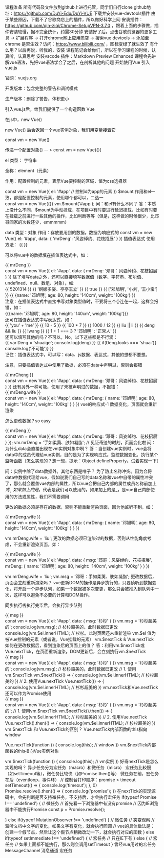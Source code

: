 课程准备
所有代码及文件放到github上进行托管，同学们自行clone
github地址：https://github.com/DuYi-Edu/DuYi-VUE
下载并安装vue-devtools插件
由于某些原因，下载不了谷歌商店上的插件，所以做好科学上网
安装插件：https://github.com/qin-ziqi/Chrome-SetupVPN-3.7.0 ，跟着上面的步骤做，插件安装较慢，据不完全统计，约需30分钟
安装好了后，点击谷歌浏览器的更多工具 -> 扩展程序 -> 打开chrome网上应用商店 -> 搜索vue devtools -> 添加至chrome
是否生效？访问：https://www.bilibili.com/ ，图标变绿了就生效了
有什么用？以后再说，听我的，安装
课程笔记会给你们，所以在学习课程的时候，认真听，认真思考
安装vscode 插件：Markdown Preview Enhanced
课程会先讲解vue语法，先把vue语法学会了之后，在剖析其他的问题
开始使用Vue
引入vue.js

官网：vuejs.org

开发版本：包含完整的警告和调试模式

生产版本：删除了警告，体积更小

引入vue.js后，给我们提供了一个构造函数 Vue

在js中，new Vue()

new Vue() 后会返回一个vue实例对象，我们用变量接着它

const vm = new Vue()

传递一个配置对象{} -- > const vm = new Vue({})

el
类型： 字符串

全称：element（元素）

作用：配置控制的元素，表示Vue要控制的区域，值为css选择器

  <!-- 被Vue控制的区域，我们称之为模板 -->
  <div id="app"></div>
  const vm = new Vue({
    el: '#app' // 控制id为app的元素
  })
$mount
作用和el一致，都是配置控制的元素，使用哪个都可以，二选一
  <div id="app"></div>
  const vm = new Vue({})
  vm.$mount('#app');
问：和el有什么不同？
答：本质上没什么不同，$mount为手动挂载，在项目中有时要进行延迟挂载，比如有时要在挂载之前进行一些其他的操作，比如判断等等（但是，这样做的时候很少，比邓哥回家的次数还少，emmmmm）

data
类型：对象
作用：存放要用到的数据，数据为响应式的
  const vm = new Vue({
    el: '#app',
    data: {
      'mrDeng': '风姿绰约、花枝招展'
    }
  })
插值表达式
使用方法： {{ }}

可以将vue中的数据填在插值表达式中，如：

  <div id="app">{{ mrDeng }}</div>
  const vm = new Vue({
    el: '#app',
    data: {
      mrDeng: '邓哥：风姿绰约、花枝招展'
    }
  })
除了填写data之外，还可以直接填写数据值（数字、字符串、布尔值、undefined、null、数组、对象），如:

  <div id="app">
    {{ 5201314 }}
    {{ '婀娜多姿、亭亭玉立' }}
    {{ true }}
    {{ ['邓旭明', '小刘', '王小宝'] }}
    {{ {name: '邓旭明', age: 80, height: '140cm', weight: '100kg'} }}
  </div>
注意：在插值表达式中直接书写对象类型值时，不要将三个{}连在一起，这样会报错，如：

  <div id="app">
    <!-- 这样可是不行滴 -->
    {{{name: '邓旭明', age: 80, height: '140cm', weight: '100kg'}}} 
  </div>
还可在插值表达式中写表达式，如：

  <div id="app">
    <!-- 运算表达式 -->
    {{ 'you' + 'me' }}
    {{ 10 - 5 }}
    {{ 100 * 7 }}
    {{ 1000 / 12 }}
    <!-- 逻辑表达式 -->
    {{ liu || li }}
    {{ deng && liu }}
    {{ !wang }}
    <!-- 三元表达式 -->
    {{ 1 + 1 === 3 ? '邓旭明' : '正常人' }}
    <!-- 函数调用也是表达式，也可以使用,这个以后再学哈... -->
  </div>
还可以填写其他的吗？不可以，No，以下这些都是不行滴：

  <div id="app">
    <!-- 这是语句，不可以写在插值表达式中 -->
    {{ var Deng = 'shuaige'; console.log(deng) }}
    <!-- 流程控制也不可以 -->
    {{ if(Deng.looks === 'shuai'){ console.log('不可能')} }}
  </div>
记住：插值表达式中，可以写：data、js数据、表达式，其他的想都不要想。

注意，只要插值表达式中使用了数据，必须在data中声明过，否则会报错

  <!-- 此时就报错啦，因为mrCheng，未在data中声明过 -->
  <div id="app">
    {{ mrCheng }}
  </div>
  const vm = new Vue({
    el: '#app',
    data: {
      mrDeng: '邓哥：风姿绰约、花枝招展'
    }
  })
还有另外一种可能，使用了未被声明过的数据，不报错：

  <!-- 此时不报错啦，why？ -->
  <!-- 在作用域上找不到，报错 -->
  <!-- 在原型链上找不到，值为undefined -->
  <!-- undefined为js基本类型值，所以就不报错啦 -->
  <div id="app">
    {{ mrDeng.wife }}
  </div>
  const vm = new Vue({
    el: '#app',
    data: {
      mrDeng: {
        name: '邓旭明', 
        age: 80, 
        height: '140cm', 
        weight: '100kg'
      }
    }
  })
vue的响应式-1
数据变化，页面就会重新渲染

怎么更改数据？so easy

  <div id="app">
    {{ mrDeng }}
  </div>
  const vm = new Vue({
    el: '#app',
    data: {
      mrDeng: '邓哥：风姿绰约、花枝招展'
    }
  });
  vm.mrDeng = '手如柔荑、肤如凝脂'; // 见证奇迹的时刻，页面变化啦
问：为什么data会直接出现在vm实例对象中咧？
答：当创建vue实例时，vue会将data中的成员代理给vue实例，目的是为了实现响应式，监控数据变化，执行某个监听函数（怎么实现的？想一想，提示：Object.defineProperty，试着实现一下）

问：实例中除了data数据外，其他东西是啥子？
为了防止名称冲突。因为会将data中数据代理给vue，假如说我们自己写的data名称和vue中自带的属性冲突了，那么就会覆盖vue内部的属性，所以vue会把自己内部的属性成员名称前加上$或_，如果加上的是$，代表是我们可以使用的，如果加上的是_，是vue自己内部使用的方法或属性，我们不需要调用

更改的数据必须是存在的数据，否则不能重新渲染页面，因为他监听不到，如：
  <!-- 即使更改了数据，也不会重新渲染页面 -->
  <div id="app">
    {{ mrDeng.wife }} 
  </div>
  const vm = new Vue({
    el: '#app',
    data: {
      mrDeng: {
        name: '邓旭明', 
        age: 80, 
        height: '140cm', 
        weight: '100kg'
      }
    }
  })

  vm.mrDeng.wife = 'liu';
更改的数据必须已渲染过的数据，否则从性能角度考虑，不会重新渲染页面，如：
  <!-- 即使更改了数据，也不会重新渲染页面 -->
  <div id="app">
    {{ mrDeng.wife }} 
  </div>
  const vm = new Vue({
    el: '#app',
    data: {
      msg: '邓哥：风姿绰约、花枝招展',
      mrDeng: {
        name: '邓旭明', 
        age: 80, 
        height: '140cm', 
        weight: '100kg'
      }
    }
  })

  vm.mrDeng.wife = 'liu';
  vm.msg = '邓哥：手如柔荑、肤如凝脂';
更改数据后，页面会立刻重新渲染吗？
vue更新DOM的操作是异步执行的，只要侦听到数据变化，将开启一个异步队列，如果一个数据被多次变更，那么只会被推入到队列中一次，这样可以避免不必要的计算和DOM操作。

同步执行栈执行完毕后，会执行异步队列

<div id="app">{{ msg }}</div>
const vm = new Vue({
  el: '#app',
  data: {
    msg: '杉杉'
  }
})
vm.msg = '杉杉超美的';
console.log(vm.msg); // 杉杉超美的，此时数据已更改
console.log(vm.$el.innerHTML); // 杉杉。此时页面还未重新渲染
vm.$el
值为被Vue控制的元素（或者说，Vue挂载的元素）
vm.$nextTick & Vue.nextTick
如何在更改数据后，看到渲染后的页面上的值？
答：利用vm.$nextTick或Vue.nextTick，在页面重新渲染，DOM更新后，会立刻执行vm.$nextTick

<div id="app">{{ msg }}</div>
const vm = new Vue({
  el: '#app',
  data: {
    msg: '杉杉'
  }
})
vm.msg = '杉杉超美的';
console.log(vm.msg); // 杉杉超美的，此时数据已更改
// 1. 使用vm.$nextTick
vm.$nextTick(() => {
  console.log(vm.$el.innerHTML); // 杉杉超美的
})
// 2. 使用Vue.nextTick
Vue.nextTick(() => {
  console.log(vm.$el.innerHTML); // 杉杉超美的
})
vm.nextTick和Vue.nextTick还可以作为Promise使用
<div id="app">{{ msg }}</div>
const vm = new Vue({
  el: '#app',
  data: {
    msg: '杉杉'
  }
})
vm.msg = '杉杉超美的';
// 1. 使用vm.$nextTick
vm.$nextTick().then(() => {
  console.log(vm.$el.innerHTML); // 杉杉超美的
})
// 2. 使用Vue.nextTick
Vue.nextTick().then(() => {
  console.log(vm.$el.innerHTML); // 杉杉超美的
})
vm.$nextTick 和 Vue.nextTick的区别？
Vue.nextTick内部函数的this指向window

  Vue.nextTick(function () {
    console.log(this); // window
  })
vm.$nextTick内部函数的this指向Vue实例对象

  vm.$nextTick(function () {
    console.log(this); // vm实例
  })
好奇nextTick是怎么实现的吗？
异步任务分为宏任务（macro）和微任务（micro）
宏任务比较慢（如setTimeout等），微任务比较快（如Promise.then()等）
微任务在前，宏任务在后（eventloop，事件环）
  // 控制台打印顺序：promise > timeout
  setTimeout(() => {
    console.log('timeout');
  }, 0)  
  Promise.resolve().then(() => {
    console.log('promise');
  })
在nextTick的实现源码中，会先判断是否支持微任务，不支持后，才会执行宏任务
  if(typeof Promise !== 'undefined') {
    // 微任务
    // 首先看一下浏览器中有没有promise
    // 因为IE浏览器中不能执行Promise
    const p = Promise.resolve();

  } else if(typeof MutationObserver !== 'undefined') {
    // 微任务
    // 突变观察
    // 监听文档中文字的变化，如果文字有变化，就会执行回调
    // vue的具体做法是：创建一个假节点，然后让这个假节点稍微改动一下，就会执行对应的函数
  } else if(typeof setImmediate !== 'undefined') {
    // 宏任务
    // 只在IE下有
  } else {
    // 宏任务
    // 如果上面都不能执行，那么则会调用setTimeout
  }
曾经vue用过的宏任务
MessageChannel 消息通道 宏任务